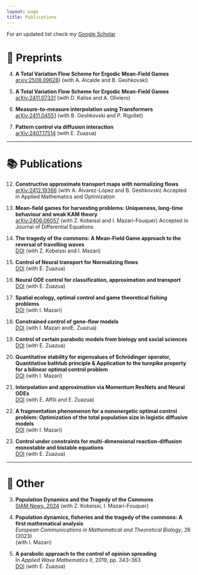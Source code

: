 ```yaml
---
layout: page
title: Publications
---
```


For an updated list check my [Google Scholar](https://scholar.google.com/citations?user=tgbnQ8cAAAAJ&hl=en)

# 📝 Preprints

4. **A Total Variation Flow Scheme for Ergodic Mean-Field Games**  
   [arxiv:2508.09628](https://arxiv.org/pdf/2508.09628)) (with A. Alcalde and B. Geshkovski)

3. **A Total Variation Flow Scheme for Ergodic Mean-Field Games**  
   [arXiv:2411.07331](https://arxiv.org/pdf/2411.07331) (with D. Kalise and A. Oliviero)

2. **Measure-to-measure interpolation using Transformers**  
   [arXiv:2411.04551](https://arxiv.org/pdf/2411.04551) (with B. Geshkovski and P. Rigollet)

1. **Pattern control via diffusion interaction**  
   [arXiv:2407.17514](https://arxiv.org/pdf/2407.17514) (with E. Zuazua)


---

# 📚 Publications

12. **Constructive approximate transport maps with normalizing flows**  
   [arXiv:2412.19366](https://arxiv.org/abs/2412.19366) (with A. Álvarez-López and B. Geshkovski) Accepted in Applied Mathematics and Optimization

11. **Mean-field games for harvesting problems: Uniqueness, long-time behaviour and weak KAM theory**  
   [arXiv:2406.06057](https://arxiv.org/pdf/2406.06057) (with Z. Kobeissi and I. Mazari-Fouquer) Accepted in Journal of Differential Equations

10. **The tragedy of the commons: A Mean-Field Game approach to the reversal of travelling waves**  
    [DOI](https://doi.org/10.1088/1361-6544/ad7b97) (with Z. Kobeissi and I. Mazari)

9. **Control of Neural transport for Normalizing flows**  
    [DOI](https://doi.org/10.1016/j.matpur.2023.10.005) (with  E. Zuazua)

8. **Neural ODE control for classification, approximation and transport**  
   [DOI](https://doi.org/10.1137/21M141143) (with  E. Zuazua)

7. **Spatial ecology, optimal control and game theoretical fishing problems**  
   [DOI](https://doi.org/10.1007/s00285-022-01829-w) (with I. Mazari)

6. **Constrained control of gene-flow models**  
   [DOI](https://doi.org/10.4171/aihpc/52) (with I. Mazari andE. Zuazua)

5. **Control of certain parabolic models from biology and social sciences**  
   [DOI](https://doi.org/10.3934/mcrf.2022032) (with E. Zuazua)

4. **Quantitative stability for eigenvalues of Schrödinger operator, Quantitative bathtub principle & Application to the turnpike property for a bilinear optimal control problem**  
   [DOI](https://doi.org/10.1137/21M1393121) (with I. Mazari)

3. **Interpolation and approximation via Momentum ResNets and Neural ODEs**  
   [DOI](https://doi.org/10.1016/j.sysconle.2022.105182) (with E. Affili and E. Zuazua)

2. **A fragmentation phenomenon for a nonenergetic optimal control problem: Optimization of the total population size in logistic diffusive models**  
   [DOI](https://doi.org/10.1137/20M132818X) (with I. Mazari)

1. **Control under constraints for multi-dimensional reaction-diffusion monostable and bistable equations**  
   [DOI](https://doi.org/10.1016/j.matpur.2020.08.006) (with  E. Zuazua)


---

# 📎 Other


3. **Population Dynamics and the Tragedy of the Commons**  
   [SIAM News, 2024](https://www.siam.org/publications/siam-news/articles/population-dynamics-and-the-tragedy-of-the-commons/) (with Z. Kobeissi, I. Mazari-Fouquer)

2. **Population dynamics, fisheries and the tragedy of the commons: A first mathematical analysis**  
   *European Communications in Mathematical and Theoretical Biology*, 26 (2023)  
   (with I. Mazari)

1. **A parabolic approach to the control of opinion spreading**  
   In *Applied Wave Mathematics II*, 2019, pp. 343–363  
   [DOI](https://doi.org/10.1007/978-3-030-29951-4_15) (with E. Zuazua)

